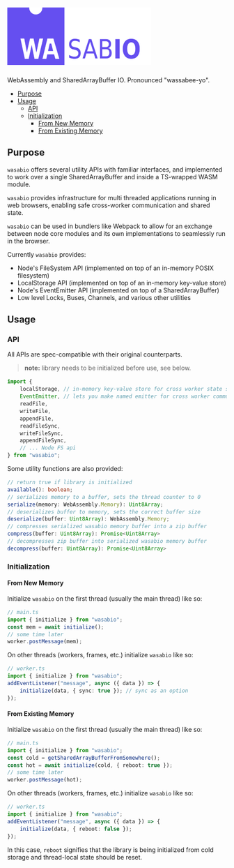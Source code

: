 # ![wasabio](wasabio.png)

WebAssembly and SharedArrayBuffer IO. Pronounced "wassabee-yo".

- [Purpose](#purpose)
- [Usage](#usage)
	- [API](#api)
	- [Initialization](#initialization)
		- [From New Memory](#from-new-memory)
		- [From Existing Memory](#from-existing-memory)

## Purpose

`wasabio` offers several utility APIs with familiar interfaces, and implemented
to work over a single SharedArrayBuffer and inside a TS-wrapped WASM module.

`wasabio` provides infrastructure for multi threaded applications running in web
browsers, enabling safe cross-worker communication and shared state.

`wasabio` can be used in bundlers like Webpack to allow for an exchange between
node core modules and its own implementations to seamlessly run in the browser.

Currently `wasabio` provides:

- Node's FileSystem API (implemented on top of an in-memory POSIX filesystem)
- LocalStorage API (implemented on top of an in-memory key-value store)
- Node's EventEmitter API (implemented on top of a SharedArrayBuffer)
- Low level Locks, Buses, Channels, and various other utilities

## Usage

### API

All APIs are spec-compatible with their original counterparts.

> **note:** library needs to be initialized before use, see below.

```typescript
import {
	localStorage, // in-memory key-value store for cross worker state storage
	EventEmitter, // lets you make named emitter for cross worker communication
	readFile,
	writeFile,
	appendFile,
	readFileSync,
	writeFileSync,
	appendFileSync,
	// ... Node FS api
} from "wasabio";
```

Some utility functions are also provided:

```typescript
// return true if library is initialized
available(): boolean;
// serializes memory to a buffer, sets the thread counter to 0
serialize(memory: WebAssembly.Memory): Uint8Array;
// deserializes buffer to memory, sets the correct buffer size
deserialize(buffer: Uint8Array): WebAssembly.Memory;
// compresses serialized wasabio memory buffer into a zip buffer
compress(buffer: Uint8Array): Promise<Uint8Array>
// decompresses zip buffer into serialized wasabio memory buffer
decompress(buffer: Uint8Array): Promise<Uint8Array>
```

### Initialization

#### From New Memory

Initialize `wasabio` on the first thread (usually the main thread) like so:

```typescript
// main.ts
import { initialize } from "wasabio";
const mem = await initialize();
// some time later
worker.postMessage(mem);
```

On other threads (workers, frames, etc.) initialize `wasabio` like so:

```typescript
// worker.ts
import { initialize } from "wasabio";
addEventListener("message", async ({ data }) => {
	initialize(data, { sync: true }); // sync as an option
});
```

#### From Existing Memory

Initialize `wasabio` on the first thread (usually the main thread) like so:

```typescript
// main.ts
import { initialize } from "wasabio";
const cold = getSharedArrayBufferFromSomewhere();
const hot = await initialize(cold, { reboot: true });
// some time later
worker.postMessage(hot);
```

On other threads (workers, frames, etc.) initialize `wasabio` like so:

```typescript
// worker.ts
import { initialize } from "wasabio";
addEventListener("message", async ({ data }) => {
	initialize(data, { reboot: false });
});
```

In this case, `reboot` signifies that the library is being initialized from cold
storage and thread-local state should be reset.
